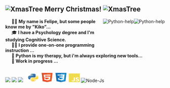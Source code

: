 

## <img alt="XmasTree" height="30" width="30" src="https://cdn.discordapp.com/attachments/896421524200914954/1186745787829452861/2cad37107785679.5faebf644cc85.gif?ex=65945e24&is=6581e924&hm=93f41b9f578dd1b7862af87fdea35fa7f92b78a69a2024a1db78d32a17e76171&"> Merry Christmas! <img alt="XmasTree" height="30" width="30" src="https://cdn.discordapp.com/attachments/896421524200914954/1186745787829452861/2cad37107785679.5faebf644cc85.gif?ex=65945e24&is=6581e924&hm=93f41b9f578dd1b7862af87fdea35fa7f92b78a69a2024a1db78d32a17e76171&">

<a href="https://beckerfelipee.github.io/GPTool-LandingPage/">
  <img align="right" alt="Python-help" height="95" src="https://cdn.discordapp.com/attachments/896421524200914954/1163556247988076647/GPTool_Logo_1.gif?ex=65400133&is=652d8c33&hm=ac715a93e4b21ef694794adce0339e522a515b375abcaf24370e9d62bef624f4&">
</a>

<a href="https://cdn.discordapp.com/attachments/770989141134671925/1160185849334464573/Python_help_-_Aulas_particulares.pdf?ex=6533be45&is=65214945&hm=677f726106df35d432bc6bc649894043d88e37f308f54047fed8e4c00b671dae&">
  <img align="right" alt="Python-help" height="90" src="https://media.discordapp.net/attachments/770989141134671925/1160181141756706906/image-removebg-preview.png?ex=6533b9e3&is=652144e3&hm=38c9a6a74f7ee108380772ca664e4d2a756213a4e39130489e97fc0806fb8025">
</a>



‎ ‎ ‎ ‎ ‎ 🙋‍♂️ **My name is Felipe, but some people know me by "Kiko"...** <br>
‎ ‎ ‎ ‎ ‎ 🎓 **I have a Psychology degree and I'm studying Cognitive Science.** <br>
‎ ‎ ‎ ‎ ‎ 👨‍💻 **I provide one-on-one programming instruction ...** <br>
‎ ‎ ‎ ‎ ‎ 🐍 **Python is my therapy, but i'm always exploring new tools...** <br>
‎ ‎ ‎ ‎ ‎ 🚀 **Work in progress ...** <br>


 ##
 

 <div> 
<!--
    <a href="https://www.youtube.com/channel/" target="_blank"><img src="https://img.shields.io/badge/YouTube-FF0000?style=for-the-badge&logo=youtube&logoColor=white" target="_blank"></a>
 -->
<!--
 <a href="https://instagram.com/beckerfelipee" target="_blank"><img src="https://img.shields.io/badge/-Instagram-%23E4405F?style=for-the-badge&logo=instagram&logoColor=white" target="_blank"></a>
 -->
<a href="https://cdn.discordapp.com/attachments/770989141134671925/1160196258691022888/Kikope_Discord.png?ex=6533c7f7&is=652152f7&hm=95c883607f5586049b244be135897da722efa19adeaa7f4a372595650b44147a&" target="_blank"><img 
src="https://img.shields.io/badge/Discord-7289DA?style=for-the-badge&logo=discord&logoColor=white" target="_blank"></a> 
<a href = "mailto:beckerfelipee@gmail.com"><img src="https://img.shields.io/badge/-Gmail-%23333?style=for-the-badge&logo=gmail&logoColor=white" target="_blank"></a>
<a href="https://www.linkedin.com/in/felipebeckersantos/" target="_blank"><img src="https://img.shields.io/badge/-LinkedIn-%230077B5?style=for-the-badge&logo=linkedin&logoColor=white" target="_blank"></a> 
‎ ‎
<img alt="Python" height="30" width="40" src="https://raw.githubusercontent.com/devicons/devicon/master/icons/python/python-original.svg">
<img alt="Html-5" height="30" width="40" src="https://raw.githubusercontent.com/devicons/devicon/master/icons/html5/html5-original.svg">
<img alt="Css-3" height="30" width="40" src="https://raw.githubusercontent.com/devicons/devicon/master/icons/css3/css3-original.svg">
<img alt="Js" height="28" width="36" src="https://raw.githubusercontent.com/devicons/devicon/master/icons/javascript/javascript-plain.svg">
<img alt="Node-Js" height="30" width=50" src="https://cdn.jsdelivr.net/gh/devicons/devicon/icons/nodejs/nodejs-plain-wordmark.svg">
  
  
  <!--  
  ![Snake animation](https://github.com/Kikope/Kikope/blob/output/github-contribution-grid-snake.svg)
   -->
